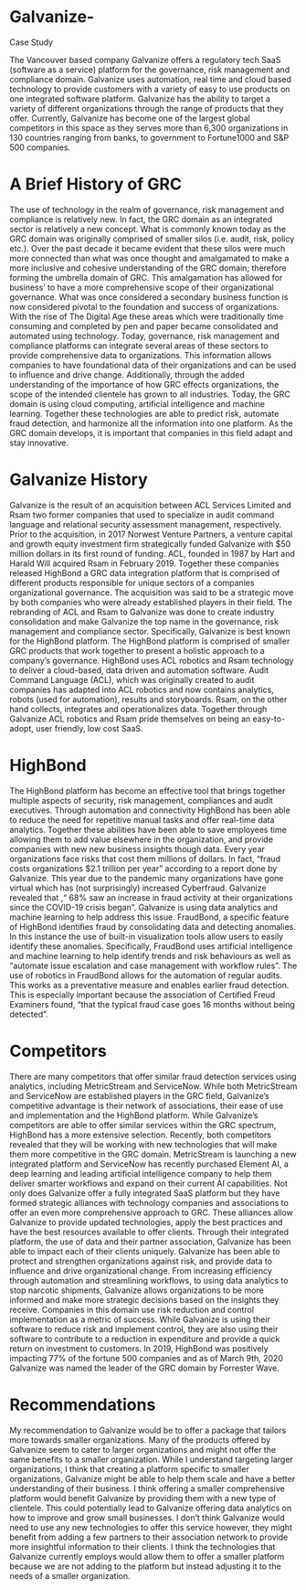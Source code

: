 # Galvanize-
Case Study 

The Vancouver based company Galvanize offers a regulatory tech SaaS (software as a service) platform for the governance, risk management and compliance domain. Galvanize uses automation, real time and cloud based technology to provide customers with a variety of easy to use products on one integrated software platform. Galvanize has the ability to target a variety of different organizations through the range of products that they offer. Currently, Galvanize has become one of the largest global competitors in this space as they serves more than 6,300 organizations in 130 countries ranging from banks, to government to Fortune1000 and S&P 500 companies. 
# A Brief History of GRC
The use of technology in the realm of governance, risk management and compliance is relatively new. In fact, the GRC domain as an integrated sector is relatively a new concept. What is commonly known today as the GRC  domain was originally comprised of smaller silos (i.e. audit, risk, policy etc.). Over the past decade it became evident that these silos were much more connected than what was once thought and amalgamated to make a more inclusive and cohesive understanding of the GRC domain; therefore forming the umbrella domain of GRC. This amalgamation has allowed for business’ to have a more comprehensive scope of their organizational governance. What was once considered a secondary business function is now considered pivotal to the foundation and success of organizations.
With the rise of The Digital Age these areas which were traditionally time consuming and completed by pen and paper became consolidated and automated using technology. Today, governance, risk management and compliance platforms can integrate several areas of these sectors to provide comprehensive data to organizations. This information allows companies to have foundational data of their organizations and can be used to influence and drive change. Additionally, through the added understanding of the importance of how GRC effects organizations, the scope of the intended clientele has grown to all industries. 
Today, the GRC domain is using cloud computing, artificial intelligence and machine learning. Together these technologies are able to predict risk, automate fraud detection, and harmonize all the information into one platform. As the GRC domain develops, it is important that companies in this field adapt and stay innovative.

# Galvanize History 
Galvanize is the result of an acquisition between ACL Services Limited and Rsam two former companies that used to specialize in audit command language and relational security assessment management, respectively. Prior to the acquisition, in 2017 Norwest Venture Partners, a venture capital and growth equity investment firm strategically funded Galvanize with $50 million dollars in its first round of funding.
 ACL, founded in 1987 by Hart and Harald Will acquired Rsam in February 2019. Together these companies released HighBond a GRC data integration platform that is comprised of different products responsible for unique sectors of a companies organizational governance. The acquisition was said to be a strategic move by both companies who were already established players in their field. The rebranding of ACL and Rsam to Galvanize was done to create industry consolidation and make Galvanize the top name in the governance, risk management and compliance sector. 
Specifically, Galvanize is best known for the HighBond platform. The HighBond platform is comprised of smaller GRC products that work together to present a holistic approach to a company’s governance. HighBond uses ACL robotics and Rsam technology to deliver a cloud-based, data driven and automation software. Audit Command Language (ACL), which was originally created to audit companies has adapted into ACL robotics and now contains analytics, robots (used for automation), results and storyboards. Rsam, on the other hand collects, integrates and operationalizes data. Together through Galvanize ACL robotics and Rsam pride themselves on being an easy-to-adopt, user friendly, low cost SaaS. 
# HighBond 
The HighBond platform has become an effective tool that brings together multiple aspects of security, risk management, compliances and audit executives. Through automation and connectivity HighBond has been able to reduce the need for repetitive manual tasks and offer real-time data analytics. Together these abilities have been able to save employees time allowing them to add value elsewhere in the organization, and provide companies with new new business insights though data.
Every year organizations face risks that cost them millions of dollars. In fact, “fraud costs organizations $2.1 trillion per year” according to a report done by Galvanize. This year due to the pandemic many organizations have gone virtual which has (not surprisingly) increased Cyberfraud. Galvanize revealed that ,“ 68% saw an increase in fraud activity at their organizations since the COVID-19 crisis began”.
Galvanize is using data analytics and machine learning to help address this issue. FraudBond, a specific feature of HighBond identifies fraud by consolidating data and detecting anomalies. In this instance the use of built-in visualization tools allow users to easily identify these anomalies. Specifically, FraudBond uses artificial intelligence and machine learning to help identify trends and risk behaviours as well as “automate issue escalation and case management with workflow rules”. The use of robotics in FraudBond allows for the automation of regular audits. This works as a preventative measure and enables earlier fraud detection. This is especially important because the association of Certified Freud Examiners found, “that the typical fraud case goes 16 months without being detected”. 

# Competitors
There are many competitors that offer similar fraud detection services using analytics, including MetricStream and ServiceNow. While both MetricStream and ServiceNow are established players in the GRC field, Galvanize’s competitive advantage is their network of associations, their ease of use and implementation and the HighBond platform. While Galvanize’s competitors are able to offer similar services within the GRC spectrum, HighBond has a more extensive selection. Recently, both competitors revealed that they will be working with new technologies that will make them more competitive in the GRC domain. MetricStream is launching a new integrated platform and ServiceNow has recently purchased Element AI, a deep learning and leading artificial intelligence company to help them deliver smarter workflows and expand on their current AI capabilities. 
Not only does Galvanize offer a fully integrated SaaS platform but they have formed strategic alliances with technology companies and associations to offer an even more comprehensive approach to GRC. These alliances allow Galvanize to provide updated technologies, apply the best practices and have the best resources available to offer clients. Through their integrated platform, the use of data and their partner association, Galvanize has been able to impact each of their clients uniquely. Galvanize has been able to protect and strengthen organizations against risk, and provide data to influence and drive organizational change. From increasing efficiency through automation and streamlining workflows, to using data analytics to stop narcotic shipments, Galvanize allows organizations to be more informed and make more strategic decisions based on the insights they receive. 
Companies in this domain use risk reduction and control implementation as a metric of success. While Galvanize is using their software to reduce risk and implement control, they are also using their software to contribute to a reduction in expenditure and provide a quick return on investment to customers. In 2019, HighBond was positively impacting 77% of the fortune 500 companies and as of March 9th, 2020 Galvanize was named the leader of the GRC domain by Forrester Wave.

# Recommendations 
My recommendation to Galvanize would be to offer a package that tailors more towards smaller organizations. Many of the products offered by Galvanize seem to cater to larger organizations and might not offer the same benefits to a smaller organization. While I understand targeting larger organizations, I think that creating a platform specific to smaller organizations, Galvanize might be able to help them scale and have a better understanding of their business. I think offering a smaller comprehensive platform would benefit Galvanize by providing them with a new type of clientele. This could potentially lead to Galvanize offering data analytics on how to improve and grow small businesses.  I don’t think Galvanize would need to use any new technologies to offer this service however, they might benefit from adding a few partners to their association network to provide more insightful information to their clients. I think the technologies that Galvanize currently employs would allow them to offer a smaller platform because we are not adding to the platform but instead adjusting it to the needs of a smaller organization. 
